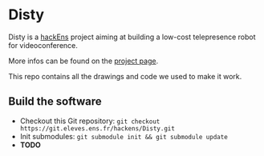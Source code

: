 Disty
=====

Disty is a [hackEns](http://hackens.org) project aiming at building a low-cost telepresence robot for videoconference.

More infos can be found on the [project page](http://hackens.org/disty).

This repo contains all the drawings and code we used to make it work.


## Build the software

* Checkout this Git repository: `git checkout https://git.eleves.ens.fr/hackens/Disty.git`
* Init submodules: `git submodule init && git submodule update`
* **TODO**
